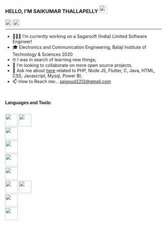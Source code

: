 ### HELLO, I'M SAIKUMAR THALLAPELLY <img src="https://media.giphy.com/media/hvRJCLFzcasrR4ia7z/giphy.gif" width="25px">

<a href="https://www.linkedin.com/in/saikumar-thallapelly-b6956a170/">
  <img align="left" alt="Saikumar's LinkdeIN" width="22px" src="https://cdn.jsdelivr.net/npm/simple-icons@v3/icons/linkedin.svg" />
</a>

<a href="https://www.instagram.com/saikumar_thallapelly">
  <img align="left" alt="Saikumar's Instagram" width="22px" src="https://cdn.jsdelivr.net/npm/simple-icons@v3/icons/instagram.svg" />
</a>
</br>

** **
- 👨🏽‍💻 I’m currently working on a Sagarsoft (India) Limited Software Engineer!
- 🎓 Electronics and Communication Engineering, Balaji Institute of Technology & Sciences 2020
- 🤓 I was in search of learning new things;
- 👯 I’m looking to collaborate on more open source projects.
- 💬 Ask me about [here](https://github.com/saikumar22/saikumar22/issues) related to PHP, Node JS, Flutter, C, Java, HTML, CSS, Javascript, Mysql, Power BI;
- 📫 How to Reach me:.. saigoud2212@gmail.com
</br>

**Languages and Tools:**
</br>

<code> <img height="40" width = "40" src = "https://img.icons8.com/?size=100&id=79904&format=png&color=000000"></code> 
<code><img height="40" width = "40" src="https://img.icons8.com/windows/2x/nodejs.png"></code>
<code> <img height="40" width = "40" src = "https://img.icons8.com/?size=100&id=-AszLOZlCRQ0&format=png&color=000000"></code> 
<code> <img height="40" width = "40" src = "https://img.icons8.com/ios-filled/2x/circled-c.png"></code> 
<code> <img height="40" width = "40" src = "https://img.icons8.com/color/2x/java-coffee-cup-logo.png"></code>
<code> <img height="40" width = "40" src = "https://img.icons8.com/ios-filled/2x/html-filetype.png"></code>
<code> <img height="40" width = "40" src = "https://img.icons8.com/ios-filled/2x/css-filetype.png"></code>
<code><img height="40" width = "40" src="https://img.icons8.com/ios-filled/2x/javascript.png"></code>
<code> <img height="40" width = "40" src = "https://img.icons8.com/ios-filled/2x/sql.png"></code>
<code> <img height="40" width = "40" src = "https://img.icons8.com/ios-filled/2x/jsp.png"></code>

